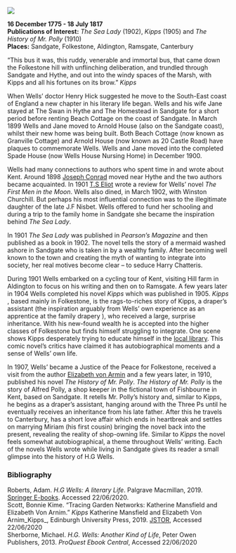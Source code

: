 <a href="https://dev.visual-essays.app"><img src="https://dev-visual-essays.netlify.app/images/ve-button.png"></a>
<param ve-config title="Herbert George Wells (H.G Wells) (1866-1946)" author="Simone Blandford" layout="vtl" 
banner="/images/banners/20c.jpg">

<param ve-entity eid="Q29303" aliases="Canterbury">
<param ve-entity eid="Q1000312" aliases="Sandgate">
<param ve-entity eid="Q375314" aliases="Folkestone">
<param ve-entity eid="Q736439" aliases="Ramsgate">
<param ve-entity eid="Q921173" aliases="Aldington">

**16 December 1775 - 18 July 1817**   
**Publications of Interest:** _The Sea Lady_ (1902), _Kipps_ (1905) and _The History of Mr. Polly_ (1910)   
**Places:** Sandgate, Folkestone, Aldington, Ramsgate, Canterbury   
<param ve-image url="https://upload.wikimedia.org/wikipedia/commons/5/54/H._G._Wells%2C_c.1890.jpg" label=H.G. Wells" attribution="Library of the London School of Economics and Political Science, No restrictions, via Wikimedia Commons">

“This bus it was, this ruddy, venerable and immortal bus, that came down the Folkestone hill with unflinching deliberation, and trundled through Sandgate and Hythe, and out into the windy spaces of the Marsh, with Kipps and all his fortunes on its brow.” _Kipps_
<param ve-image url="https://upload.wikimedia.org/wikipedia/commons/0/02/Sandgate%2C_Kent_%28BM_1892%2C0714.10%29.jpg" label="Sandgate, 1892" attribution="British Museum, Public domain, via Wikimedia Commons"> 
<param ve-image url="images/castlerd MJC.jpg" label="20, Castle Road" attribution="© Martin Crowther."> 

When Wells’ doctor Henry Hick suggested he move to the South-East coast of England a new chapter in his literary life began. Wells and his wife Jane stayed at The Swan in Hythe and The Homestead in Sandgate for a short period before renting Beach Cottage on the coast of Sandgate. In March 1899 Wells and Jane moved to Arnold House (also on the Sandgate coast), whilst their new home was being built. Both Beach Cottage (now known as Granville Cottage) and Arnold House (now known as 20 Castle Road) have plaques to commemorate Wells. Wells and Jane moved into the completed Spade House (now Wells House Nursing Home) in December 1900. 
<param ve-image url="images/castlerd MJC.jpg" label="20, Castle Road" attribution="© Martin Crowther."> 

Wells had many connections to authors who spent time in and wrote about Kent. Around 1898 [Joseph Conrad](/19c/19c-conrad-biography) moved near Hythe and the two authors became acquainted. In 1901 [T.S Eliot](/20c/20c-eliot-biography) wrote a review for Wells’ novel _The First Men in the Moon_. Wells also dined, in March 1902, with Winston Churchill. But perhaps his most influential connection was to the illegitimate daughter of the late J.F Nisbet. Wells offered to fund her schooling and during a trip to the family home in Sandgate she became the inspiration behind _The Sea Lady_.    
<param ve-image url="images/Spade House.jpg" label="Spade House" attribution="By permission of Alan Taylor, Folkestone Local History Society"> 

In 1901 _The Sea Lady_ was published in _Pearson’s Magazine_ and then published as a book in 1902.  The novel tells the story of a mermaid washed ashore in Sandgate who is taken in by a wealthy family. After becoming well known to the town and creating the myth of wanting to integrate into society, her real motives become clear – to seduce Harry Chatteris.
<param ve-image url="images/Spade House 2.jpg" label="Spade House" ttribution="By permission of Alan Taylor, Folkestone Local History Society"> 

During 1901 Wells embarked on a cycling tour of Kent, visiting Hill farm in Aldington to focus on his writing and then on to Ramsgate.  A few years later in 1904 Wells completed his novel _Kipps_ which was published in 1905. _Kipps_ , based mainly in Folkestone, is the rags-to-riches story of Kipps, a draper’s assistant (the inspiration arguably from Wells’ own experience as an apprentice at the family drapery ), who received a large, surprise inheritance. With his new-found wealth he is accepted into the higher classes of Folkestone but finds himself struggling to integrate. One scene shows Kipps desperately trying to educate himself in the [local library](/19c/19c-folkestone-free-library). This comic novel’s critics have claimed it has autobiographical moments and a sense of Wells’ own life.  
<param ve-image url="images/Kipps MJC.jpg" label="Kipps Alehouse, Folkestone, 2021" attribution="© Michelle Crowther"> 

In 1907, Wells’ became a Justice of the Peace for Folkestone,   received a visit from the author [Elizabeth von Armin](/20c/20c-vonarnim-biography) and a few years later, in 1910, published his novel _The History of Mr. Polly_. _The History of Mr. Polly_ is the story of Alfred Polly, a shop keeper in the fictional town of Fishbourne in Kent, based on Sandgate.  It retells Mr. Polly’s history and, similar to Kipps, he begins as a draper’s assistant, hanging around with the Three Ps until he eventually receives an inheritance from his late father. After this he travels to Canterbury, has a short love affair which ends in heartbreak and settles on marrying Miriam (his first cousin) bringing the novel back into the present, revealing the reality of shop-owning life. Similar to _Kipps_  the novel feels somewhat autobiographical, a theme throughout Wells’ writing. Each of the novels Wells wrote while living in Sandgate gives its reader a small glimpse into the history of H.G Wells. 
<param ve-image url="images/Spade MJC.jpg" label="Spade House, 2021" attribution="© Martin Crowther"> 

### Bibliography 

Roberts, Adam. _H.G Wells: A literary Life_. Palgrave Macmillan, 2019. [Springer E-books](https://link.springer.com/book/10.1007%2F978-3-030-26421-5#about). Accessed 22/06/2020.   
Scott, Bonnie Kime. “Tracing Garden Networks: Katherine Mansfield and Elizabeth Von Arnim.” _Kipps_ Katherine Mansfield and Elizabeth Von Arnim_Kipps_, Edinburgh University Press, 2019. [JSTOR](www.jstor.org/stable/10.3366/j.ctvrs90wt.8 ), Accessed 22/06/2020    
Sherborne, Michael. _H.G. Wells: Another Kind of Life_, Peter Owen Publishers, 2013. _ProQuest Ebook Central_, Accessed 22/06/2020  
<param ve-image url="images/Spade MJC.jpg" label="Spade House, 2021" attribution="© Martin Crowther"> 

